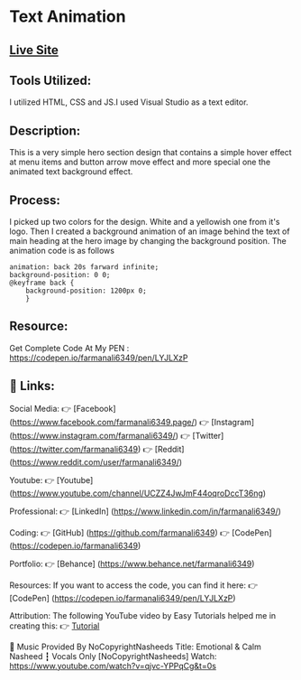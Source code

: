 # Text Animation
## [Live Site](https://zahra-portfolio.netlify.app/)
## Tools Utilized:
I utilized HTML, CSS and JS.I used Visual Studio as a text editor.

## Description:
This is a very simple hero section design that contains a simple hover effect at menu items and button arrow move effect and more special one the animated text background effect.

## Process:
I picked up two colors for the design. White and a yellowish one from it's logo.
Then I created a background animation of an image behind the text of main heading at the hero image by changing the background position. The animation code is as follows

```
animation: back 20s farward infinite;
background-position: 0 0;
@keyframe back {
	background-position: 1200px 0;
	}
```

## Resource:
Get Complete Code At My PEN : https://codepen.io/farmanali6349/pen/LYJLXzP

## 🔗 Links:
Social Media:
👉 [Facebook] (https://www.facebook.com/farmanali6349.page/)
👉 [Instagram] (https://www.instagram.com/farmanali6349/)
👉 [Twitter] (https://twitter.com/farmanali6349)
👉 [Reddit] (https://www.reddit.com/user/farmanali6349/)

Youtube:
👉 [Youtube] (https://www.youtube.com/channel/UCZZ4JwJmF44oqroDccT36ng)

Professional:
👉 [LinkedIn] (https://www.linkedin.com/in/farmanali6349/)

Coding:
👉 [GitHub] (https://github.com/farmanali6349)
👉 [CodePen] (https://codepen.io/farmanali6349)

Portfolio:
👉 [Behance] (https://www.behance.net/farmanali6349)

Resources:
If you want to access the code, you can find it here:
👉 [CodePen] (https://codepen.io/farmanali6349/pen/LYJLXzP)

Attribution:
The following YouTube video by Easy Tutorials helped me in creating this:
👉 [Tutorial](https://www.youtube.com/watch?v=rc50owRPdUI)

🎵 Music Provided By NoCopyrightNasheeds
Title: Emotional & Calm Nasheed ┇ Vocals Only [NoCopyrightNasheeds]
Watch: https://www.youtube.com/watch?v=qjvc-YPPqCg&t=0s


